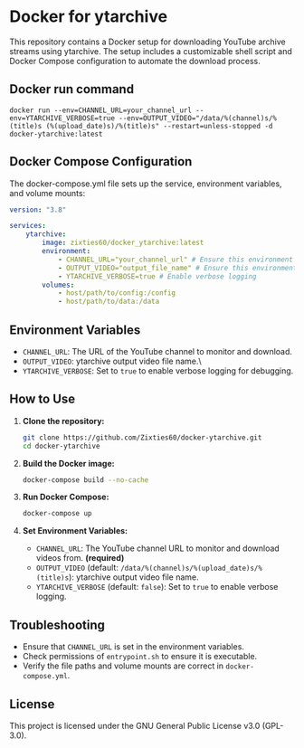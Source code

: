 # Docker for ytarchive

This repository contains a Docker setup for downloading YouTube archive streams using ytarchive. The setup includes a customizable shell script and Docker Compose configuration to automate the download process.

## Docker run command

```shell
docker run --env=CHANNEL_URL=your_channel_url --env=YTARCHIVE_VERBOSE=true --env=OUTPUT_VIDEO="/data/%(channel)s/%(title)s (%(upload_date)s)/%(title)s" --restart=unless-stopped -d docker-ytarchive:latest
```

## Docker Compose Configuration

The docker-compose.yml file sets up the service, environment variables, and volume mounts:

```yaml
version: "3.8"

services:
    ytarchive:
        image: zixties60/docker_ytarchive:latest
        environment:
            - CHANNEL_URL="your_channel_url" # Ensure this environment variable is set
            - OUTPUT_VIDEO="output_file_name" # Ensure this environment variable is set
            - YTARCHIVE_VERBOSE=true # Enable verbose logging
        volumes:
            - host/path/to/config:/config
            - host/path/to/data:/data
```

## Environment Variables

-   `CHANNEL_URL`: The URL of the YouTube channel to monitor and download.
-   `OUTPUT_VIDEO`: ytarchive output video file name.\
-   `YTARCHIVE_VERBOSE`: Set to `true` to enable verbose logging for debugging.

## How to Use

1. **Clone the repository:**

    ```sh
    git clone https://github.com/Zixties60/docker-ytarchive.git
    cd docker-ytarchive
    ```

2. **Build the Docker image:**

    ```sh
    docker-compose build --no-cache
    ```

3. **Run Docker Compose:**

    ```sh
    docker-compose up
    ```

4. **Set Environment Variables:**

    - `CHANNEL_URL`: The YouTube channel URL to monitor and download videos from. **(required)**
    - `OUTPUT_VIDEO` (default: `/data/%(channel)s/%(upload_date)s/%(title)s`): ytarchive output video file name.
    - `YTARCHIVE_VERBOSE` (default: `false`): Set to `true` to enable verbose logging.

## Troubleshooting

-   Ensure that `CHANNEL_URL` is set in the environment variables.
-   Check permissions of `entrypoint.sh` to ensure it is executable.
-   Verify the file paths and volume mounts are correct in `docker-compose.yml`.

## License

This project is licensed under the GNU General Public License v3.0 (GPL-3.0).
